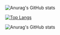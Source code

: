 ![Anurag's GitHub stats](https://github-readme-stats.vercel.app/api?username=sleepy-jelly&show_icons=true&theme=radical&count_private=true)

[![Top Langs](https://github-readme-stats.vercel.app/api/top-langs/?username=sleepy-jelly)](https://github.com/sleepy-jelly/github-readme-stats)


![Anurag's GitHub stats](https://github-readme-stats.vercel.app/api?username=HuijinKang&show_icons=true&theme=radical&count_private=true)




<!---
is a ✨ special ✨ repository because its `README.md` (this file) appears on your GitHub profile.
You can click the Preview link to take a look at your changes.
--->
